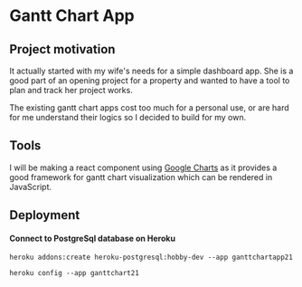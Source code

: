 # Gantt Chart App

## Project motivation

It actually started with my wife's needs for a simple dashboard app. She is a good part of an opening project for a property and wanted to have a tool to plan and track her project works.

The existing gantt chart apps cost too much for a personal use, or are hard for me understand their logics so I decided to build for my own.

## Tools

I will be making a react component using [Google Charts](https://react-google-charts.com/gantt-chart) as it provides a good framework for gantt chart visualization which can be rendered in JavaScript.

## Deployment

#### Connect to PostgreSql database on Heroku

    heroku addons:create heroku-postgresql:hobby-dev --app ganttchartapp21

    heroku config --app ganttchart21
